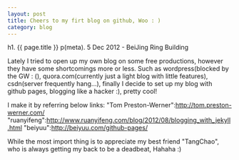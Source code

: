 ```yaml
---
layout: post
title: Cheers to my firt blog on github, Woo : )
category: blog
---
```


h1. {{ page.title }}
p(meta). 5 Dec 2012 - BeiJing Ring Building

Lately I tried to open up my own blog on some free productions, however they have some shortcomings more or less. Such as wordpress(blocked by the GW : (), quora.com(currently just a light blog with little features), csdn(server frequently hang...), finally I decide to set up my blog with github pages, blogging like a hacker :), pretty cool!

I make it by referring below links:
"Tom Preston-Werner":http://tom.preston-werner.com/
"ruanyifeng":http://www.ruanyifeng.com/blog/2012/08/blogging_with_jekyll.html
"beiyuu":http://beiyuu.com/github-pages/ 

While the most import thing is to appreciate my best friend "TangChao", who is always getting my back to be a deadbeat, Hahaha :)
